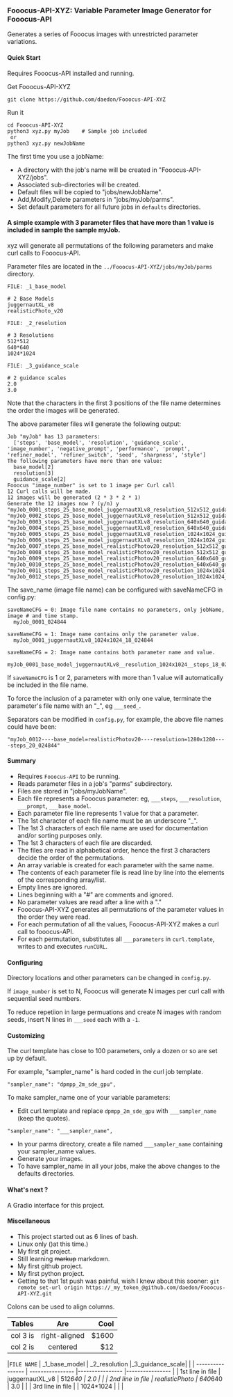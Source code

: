 ### Fooocus-API-XYZ: Variable Parameter Image Generator for Fooocus-API
Generates a series of Fooocus images with unrestricted parameter variations. 

#### Quick Start

Requires Fooocus-API installed and running.

Get Fooocus-API-XYZ
```
git clone https://github.com/daedon/Fooocus-API-XYZ
```
Run it
```
cd Fooocus-API-XYZ
python3 xyz.py myJob    # Sample job included
 or 
python3 xyz.py newJobName

```
The first time you use a jobName:
* A directory with the job's name will be created in "Fooocus-API-XYZ/jobs".
* Associated sub-directories will be created.
* Default files will be copied to "jobs/newJobName".
* Add,Modify,Delete parameters in "jobs/myJob/parms".
* Set default parameters for all future jobs in `defaults` directories.

#### A simple example with 3 parameter files that have more than 1 value is included in sample the sample myJob.

xyz will generate all permutations of the following parameters and make curl calls to Fooocus-API.

Parameter files are located in the `../Fooocus-API-XYZ/jobs/myJob/parms` directory.

`FILE: _1_base_model`
```
# 2 Base Models
juggernautXL_v8
realisticPhoto_v20
```
`FILE: _2_resolution`
```
# 3 Resolutions
512*512
640*640
1024*1024
```
`FILE: _3_guidance_scale`
```
# 2 guidance scales
2.0
3.0
```

Note that the characters in the first 3 positions of the file name determines the order the images will be generated. 

The above parameter files will generate the following output:
```
Job "myJob" has 13 parameters:
  ['steps', 'base_model', 'resolution', 'guidance_scale', 'image_number', 'negative_prompt', 'performance', 'prompt', 'refiner_model', 'refiner_switch', 'seed', 'sharpness', 'style']
The following parameters have more than one value:
  base_model[2] 
  resolution[3] 
  guidance_scale[2] 
Fooocus "image_number" is set to 1 image per Curl call
12 Curl calls will be made.
12 images will be generated (2 * 3 * 2 * 1)
Generate the 12 images now ? (y/n) y
"myJob_0001_steps_25_base_model_juggernautXLv8_resolution_512x512_guidance_scale_2.0_082317"
"myJob_0002_steps_25_base_model_juggernautXLv8_resolution_512x512_guidance_scale_3.0_082317"
"myJob_0003_steps_25_base_model_juggernautXLv8_resolution_640x640_guidance_scale_2.0_082317"
"myJob_0004_steps_25_base_model_juggernautXLv8_resolution_640x640_guidance_scale_3.0_082317"
"myJob_0005_steps_25_base_model_juggernautXLv8_resolution_1024x1024_guidance_scale_2.0_082317"
"myJob_0006_steps_25_base_model_juggernautXLv8_resolution_1024x1024_guidance_scale_3.0_082317"
"myJob_0007_steps_25_base_model_realisticPhotov20_resolution_512x512_guidance_scale_2.0_082317"
"myJob_0008_steps_25_base_model_realisticPhotov20_resolution_512x512_guidance_scale_3.0_082317"
"myJob_0009_steps_25_base_model_realisticPhotov20_resolution_640x640_guidance_scale_2.0_082317"
"myJob_0010_steps_25_base_model_realisticPhotov20_resolution_640x640_guidance_scale_3.0_082317"
"myJob_0011_steps_25_base_model_realisticPhotov20_resolution_1024x1024_guidance_scale_2.0_082317"
"myJob_0012_steps_25_base_model_realisticPhotov20_resolution_1024x1024_guidance_scale_3.0_082317"
```
The save_name (image file name) can be configured with saveNameCFG in config.py:
```
saveNameCFG = 0: Image file name contains no parameters, only jobName, image # and time stamp. 
  myJob_0001_024844

saveNameCFG = 1: Image name contains only the parameter value.
  myJob_0001_juggernautXLv8_1024x1024_18_024844

saveNameCFG = 2: Image name contains both parameter name and value.
  myJob_0001_base_model_juggernautXLv8__resolution_1024x1024__steps_18_024844
```

If `saveNameCFG` is 1 or 2, parameters with more than 1 value will automatically be included in the file name.

To force the inclusion of a parameter with only one value, terminate the parameter's file name with an "_", eg `___seed_`.

Separators can be modified in `config.py`, for example, the above file names could have been:
```
"myJob_0012----base_model=realisticPhotov20----resolution=1280x1280----steps_20_024844"
```
#### Summary
* Requires `Fooocus-API` to be running.
* Reads parameter files in a job's "parms" subdirectory.
* Files are stored in "jobs/myJobName".
* Each file represents a Fooocus parameter: eg, `___steps`, `___resolution`, `___prompt`, `___base_model`.
* Each parameter file line represents 1 value for that a parameter.
* The 1st character of each file name must be an underscore "_".
* The 1st 3 characters of each file name are used for documentation and/or sorting purposes only.
* The 1st 3 characters of each file are discarded.
* The files are read in alphabetical order, hence the first 3 characters decide the order of the permutations.
* An array variable is created for each parameter with the same name.
* The contents of each parameter file is read line by line into the elements of the corresponding array/list.
* Empty lines are ignored.
* Lines beginning with a "#" are comments and ignored.
* No parameter values are read after a line with a "."
* Fooocus-API-XYZ generates all permutations of the parameter values in the order they were read.
* For each permutation of all the values, Fooocus-API-XYZ makes a curl call to fooocus-API.
* For each permutation, substitutes all `___parameters` in `curl.template`, writes to and executes `runCURL`.

#### Configuring

Directory locations and other parameters can be changed in `config.py`.

If `image_number` is set to N, Fooocus will generate N images per curl call with sequential seed numbers.

To reduce repetiion in large permuations and create N images with random seeds, insert N lines in `___seed` each with a `-1`.


#### Customizing

The curl template has close to 100 parameters, only a dozen or so are set up by default.

For example, "sampler_name" is hard coded in the curl job template. 

```
"sampler_name": "dpmpp_2m_sde_gpu",
```

To make sampler_name one of your variable parameters:
* Edit curl.template and replace `dpmpp_2m_sde_gpu` with `___sampler_name` (keep the quotes).
```
"sampler_name": "___sampler_name",
```
* In your parms directory, create a file named `___sampler_name` containing your sampler_name values.
* Generate your images.
* To have sampler_name in all your jobs, make the above changes to the defaults directories.

#### What's next ?

A Gradio interface for this project.

#### Miscellaneous
* This project started out as 6 lines of bash.
* Linux only ()at this time.)
* My first git project.
* Still learning ~~markup~~ markdown.
* My first github project.
* My first python project.
* Getting to that 1st push was painful, wish I knew about this sooner:
`git remote set-url origin https://_my_token_@github.com/daedon/Fooocus-API-XYZ.git`

Colons can be used to align columns.


| Tables        | Are           | Cool  |
| ------------- |:-------------:| -----:|
| col 3 is      | right-aligned | $1600 |
| col 2 is      | centered      |   $12 |


|`FILE NAME`       | _1_base_model    | _2_resolution    |_3_guidance_scale|                 |
| ---------------- | ---------------- |---------------- |---------------- |
| 1st line in file | juggernautXL_v8  | 512*640          | 2.0             |                 |
| 2nd line in file | realisticPhoto   | 640*640          | 3.0             |                 |
| 3rd line in file |                  | 1024*1024        |                 |                 |






